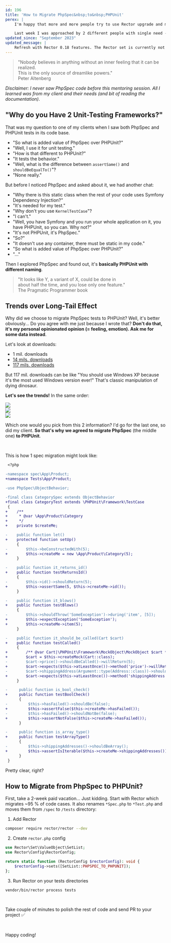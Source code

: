 ```yaml
---
id: 196
title: 'How to Migrate PhpSpec&nbsp;to&nbsp;PHPUnit'
perex: |
    I'm happy that more and more people try to use Rector upgrade and migrate their code-bases to the ones they really want for a long time.

    Last week I was approached by 2 different people with single need - **migrate their tests to PHPUnit**.
updated_since: "September 2023"
updated_message: |
    Refresh with Rector 0.18 features. The Rector set is currently not available, but the rest of article is still valid and useful.
---
```


<blockquote class="blockquote text-center">
    "Nobody believes in anything without an inner feeling that it can be realized.
    <br>
    This is the only source of dreamlike powers."
    <footer class="blockquote-footer">Peter Altenberg</a>
</blockquote>

*Disclaimer: I never saw PhpSpec code before this mentoring session. All I learned was from my client and their needs (and bit of reading the documentation)*.

## "Why do you Have 2 Unit-Testing Frameworks?"

That was my question to one of my clients when I saw both PhpSpec and PHPUnit tests in its code base.

- "So what is added value of PhpSpec over PHPUnit?"
- "Well, I use it for unit testing."
- "How is that different to PHPUnit?"
- "It tests the behavior."
- "Well, what is the difference between `assertSame()` and `shouldBeEqualTo()`"?
- "None really."

But before I noticed PhpSpec and asked about it, we had another chat:

- "Why there is this static class when the rest of your code uses Symfony Dependency Injection?"
- "It's needed for my test."
- "Why don't you use `KernelTestCase`"?
- "I can't."
- "Well, you have Symfony and you run your whole application on it, you have PHPUnit, so you can. Why not?"
- "It's not PHPUnit, it's PhpSpec."
- "So?"
- "It doesn't use any container, there must be static in my code."
- "So what is added value of PhpSpec over PHPUnit?"
- "..."

Then I explored PhpSpec and found out, it's **basically PHPUnit with different naming**.

<blockquote class="blockquote text-center">
    "It looks like Y, a variant of X, could be done in
    <br>
    about half the time, and you lose only one feature."
    <footer class="blockquote-footer">The Pragmatic Programmer book</a>
</blockquote>

## Trends over Long-Tail Effect

Why did we choose to migrate PhpSpec tests to PHPUnit? Well, it's better obviously... Do you agree with me just because I wrote that? **Don't do that, it's my personal opinionated opinion (= feeling, emotion). Ask me for some data instead**.

Let's look at downloads:

- 1 mil. downloads
- [14 mils. downloads](https://packagist.org/packages/phpspec/phpspec/stats)
- [117 mils. downloads](https://packagist.org/packages/phpunit/phpunit/stats)

But 117 mil. downloads can be like "You should use Windows XP because it's the most used Windows version ever!" That's classic manipulation of dying dinosaur.

**Let's see the trends!** In the same order:

<div class="row">
    <div class="col-md-4 col-sm-4">
        <img src="/assets/images/posts/2019/unit-mig/tester.png">
    </div>
    <div class="col-md-4 col-sm-4">
        <a href="https://packagist.org/packages/phpspec/phpspec/stats">
            <img src="/assets/images/posts/2019/unit-mig/spec.png">
        </a>
    </div>
    <div class="col-md-4 col-sm-4">
        <a href="https://packagist.org/packages/phpunit/phpunit/stats">
            <img src="/assets/images/posts/2019/unit-mig/phpunit.png">
        </a>
    </div>
</div>

Which one would you pick from this 2 information? I'd go for the last one, so did my client. **So that's why we agreed to migrate PhpSpec** (the middle one) **to PHPUnit**.

<br>

This is how 1 spec migration might look like:

```diff
 <?php

-namespace spec\App\Product;
+namespace Tests\App\Product;

-use PhpSpec\ObjectBehavior;

-final class CategorySpec extends ObjectBehavior
+final class CategoryTest extends \PHPUnit\Framework\TestCase
 {
+    /**
+     * @var \App\Product\Category
+     */
+    private $createMe;

-    public function let()
+    protected function setUp()
     {
-        $this->beConstructedWith(5);
+        $this->createMe = new \App\Product\Category(5);
     }

-    public function it_returns_id()
+    public function testReturnsId()
     {
-        $this->id()->shouldReturn(5);
+        $this->assertSame(5, $this->createMe->id());
     }

-    public function it_blows()
+    public function testBlows()
     {
-        $this->shouldThrow('SomeException')->during('item', [5]);
+        $this->expectException('SomeException');
+        $this->createMe->item(5);
     }

-    public function it_should_be_called(Cart $cart)
+    public function testCalled()
     {
+        /** @var Cart|\PHPUnit\Framework\MockObject\MockObject $cart */
+        $cart = $this->createMock(Cart::class);
-        $cart->price()->shouldBeCalled()->willReturn(5);
+        $cart->expects($this->atLeastOnce())->method('price')->willReturn(5);
-        $cart->shippingAddress(Argument::type(Address::class))->shouldBeCalled();
+        $cart->expects($this->atLeastOnce())->method('shippingAddress')->with($this->isType(Address::class));
     }

-     public function is_bool_check()
+     public function testBoolCheck()
      {
-         $this->hasFailed()->shouldBe(false);
+         $this->assertFalse($this->createMe->hasFailed());
-         $this->hasFailed()->shouldNotBe(false);
+         $this->assertNotFalse($this->createMe->hasFailed());
      }

-     public function is_array_type()
+     public function testArrayType()
      {
-         $this->shippingAddresses()->shouldBeArray();
+         $this->assertIsIterable($this->createMe->shippingAddresses());
      }
 }
```

Pretty clear, right?

## How to Migrate from PhpSpec to PHPUnit?

First, take a 2-week paid vacation... Just kidding. Start with Rector which migrates ~95 % of code cases. It also renames `*Spec.php` to `*Test.php` and moves them from `/spec` to `/tests` directory:

1. Add Rector

```bash
composer require rector/rector --dev
```

2. Create `rector.php` config

```php
use Rector\Set\ValueObject\SetList;
use Rector\Config\RectorConfig;

return static function (RectorConfig $rectorConfig): void {
    $rectorConfig->sets([SetList::PHPSPEC_TO_PHPUNIT]);
};
```

3. Run Rector on your tests directories

```bash
vendor/bin/rector process tests
```

<br>

Take couple of minutes to polish the rest of code and send PR to your project ✅

<br>

Happy coding!
